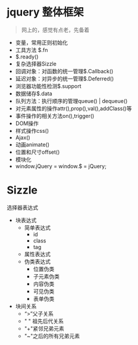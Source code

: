 # jquery 整体框架

> 网上的，感觉有点老，先备着

- 变量，常用正则初始化
- 工具方法 $.fn
- $.ready()
- 复杂选择器Sizzle
- 回调对象：对函数的统一管理$.Callback()
- 延迟对象：对异步的统一管理$.Deferred()
- 浏览器功能性检测$.support
- 数据储存$.data
- 队列方法：执行顺序的管理queue() | dequeue()
- 对元素属性的操作attr(),prop(),val(),addClass()等
- 事件操作的相关方法on(),trigger()
- DOM操作
- 样式操作css()
- Ajax()
- 动画animate()
- 位置和尺寸offset()
- 模块化
- window.jQuery = window.$ = jQuery;

# Sizzle

选择器表达式

- 块表达式
  - 简单表达式
    - id
    - class
    - tag
  - 属性表达式
  - 伪类表达式
    - 位置伪类
    - 子元素伪类
    - 内容伪类
    - 可见伪类
    - 表单伪类
- 块间关系
  - “>”父子关系
  - " " 祖先后代关系
  - "+"紧邻兄弟元素
  - "~"之后的所有兄弟元素



